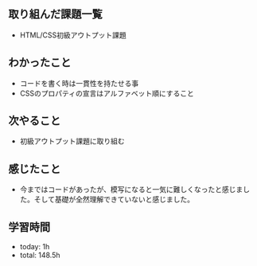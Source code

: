  ##  取り組んだ課題一覧

- HTML/CSS初級アウトプット課題

 ##  わかったこと

- コードを書く時は一貫性を持たせる事
- CSSのプロパティの宣言はアルファベット順にすること

 ##  次やること

- 初級アウトプット課題に取り組む

 ##  感じたこと

- 今まではコードがあったが、模写になると一気に難しくなったと感じました。そして基礎が全然理解できていないと感じました。

 ##  学習時間
- today: 1h
- total: 148.5h
